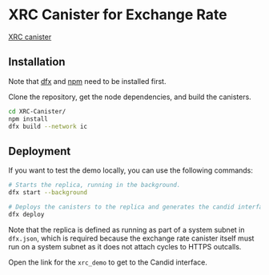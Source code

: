 # XRC Canister for Exchange Rate
[XRC canister](https://forum.dfinity.org/t/new-exchange-rate-mechanism/14543)


## Installation

Note that [dfx](https://github.com/dfinity/sdk) and [npm](https://docs.npmjs.com/downloading-and-installing-node-js-and-npm) need to be installed first.

Clone the repository, get the node dependencies, and build the canisters.

```bash
cd XRC-Canister/
npm install
dfx build --network ic
```

## Deployment

If you want to test the demo locally, you can use the following commands:

```bash
# Starts the replica, running in the background.
dfx start --background

# Deploys the canisters to the replica and generates the candid interface.
dfx deploy
```

Note that the replica is defined as running as part of a system subnet in `dfx.json`, which is required because the exchange rate canister itself must run on a system subnet as it does not attach cycles to HTTPS outcalls.

Open the link for the `xrc_demo` to get to the Candid interface.
